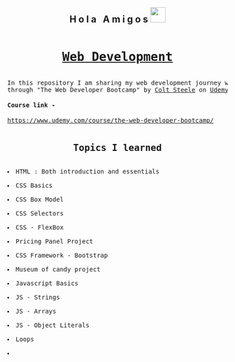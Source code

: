 <h2 align="center">H o l a &nbsp; A m i g o s <img src="https://media.giphy.com/media/hvRJCLFzcasrR4ia7z/giphy.gif" width="35px"></h2>

<pre>
<h1 align="center"><a href="https://en.wikipedia.org/wiki/Web_development">Web Development</a></h1>
In this repository I am sharing my web development journey which I learned
through "The Web Developer Bootcamp" by <a href="https://www.udemy.com/user/coltsteele/">Colt Steele</a> on <a href="https://www.udemy.com/">Udemy</a>
<h4>Course link - </h4><a href="https://www.udemy.com/course/the-web-developer-bootcamp/">https://www.udemy.com/course/the-web-developer-bootcamp/</a>
</pre>

<pre>
<h2 align="center">Topics I learned</h2>
<li>HTML : Both introduction and essentials</li>
<li>CSS Basics</li>
<li>CSS Box Model</li>
<li>CSS Selectors</li>
<li>CSS - FlexBox</li>
<li>Pricing Panel Project</li>
<li>CSS Framework - Bootstrap</li>
<li>Museum of candy project</li>
<li>Javascript Basics</li>
<li>JS - Strings</li>
<li>JS - Arrays</li>
<li>JS - Object Literals</li>
<li>Loops</li>
<li></li>
</pre>